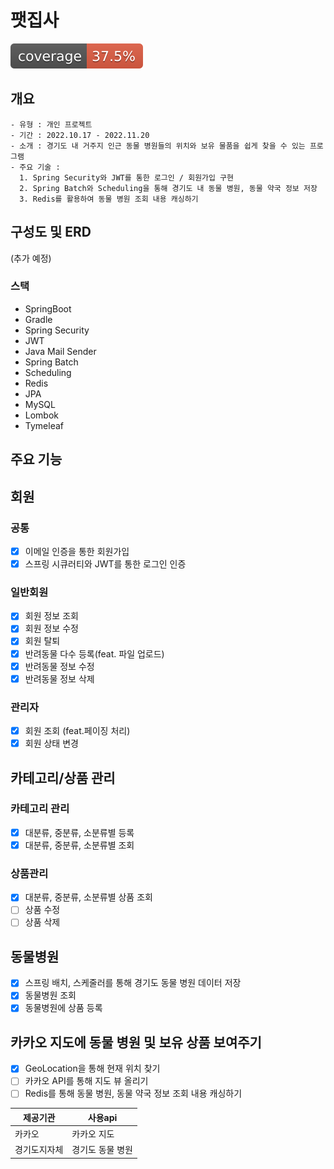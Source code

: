 # 팻집사
![test coverage](.github/badges/jacoco.svg)

## 개요
``````
- 유형 : 개인 프로젝트
- 기간 : 2022.10.17 - 2022.11.20
- 소개 : 경기도 내 거주지 인근 동물 병원들의 위치와 보유 물품을 쉽게 찾을 수 있는 프로그램
- 주요 기술 : 
  1. Spring Security와 JWT를 통한 로그인 / 회원가입 구현
  2. Spring Batch와 Scheduling을 통해 경기도 내 동물 병원, 동물 약국 정보 저장
  3. Redis를 활용하여 동물 병원 조회 내용 캐싱하기
``````

## 구성도 및 ERD
(추가 예정)

### 스택
- SpringBoot
- Gradle
- Spring Security
- JWT
- Java Mail Sender
- Spring Batch
- Scheduling
- Redis
- JPA
- MySQL
- Lombok
- Tymeleaf

## 주요 기능
## 회원
### 공통
- [x] 이메일 인증을 통한 회원가입
- [x] 스프링 시큐러티와 JWT를 통한 로그인 인증
### 일반회원
- [x] 회원 정보 조회
- [x] 회원 정보 수정
- [x] 회원 탈퇴
- [x] 반려동물 다수 등록(feat. 파일 업로드)
- [x] 반려동물 정보 수정
- [x] 반려동물 정보 삭제
### 관리자
- [x] 회원 조회 (feat.페이징 처리)
- [x] 회원 상태 변경 

## 카테고리/상품 관리
### 카테고리 관리
- [x] 대분류, 중분류, 소분류별 등록
- [x] 대분류, 중분류, 소분류별 조회
### 상품관리
- [x] 대분류, 중분류, 소분류별 상품 조회
- [ ] 상품 수정
- [ ] 상품 삭제

## 동물병원
- [x] 스프링 배치, 스케줄러를 통해 경기도 동물 병원 데이터 저장
- [x] 동물병원 조회
- [x] 동물병원에 상품 등록

## 카카오 지도에 동물 병원 및 보유 상품 보여주기
- [x] GeoLocation을 통해 현재 위치 찾기
- [ ] 카카오 API를 통해 지도 뷰 올리기
- [ ] Redis를 통해 동물 병원, 동물 약국 정보 조회 내용 캐싱하기

|제공기관|사용api|
|---|---|
|카카오|카카오 지도|
|경기도지자체|경기도 동물 병원|